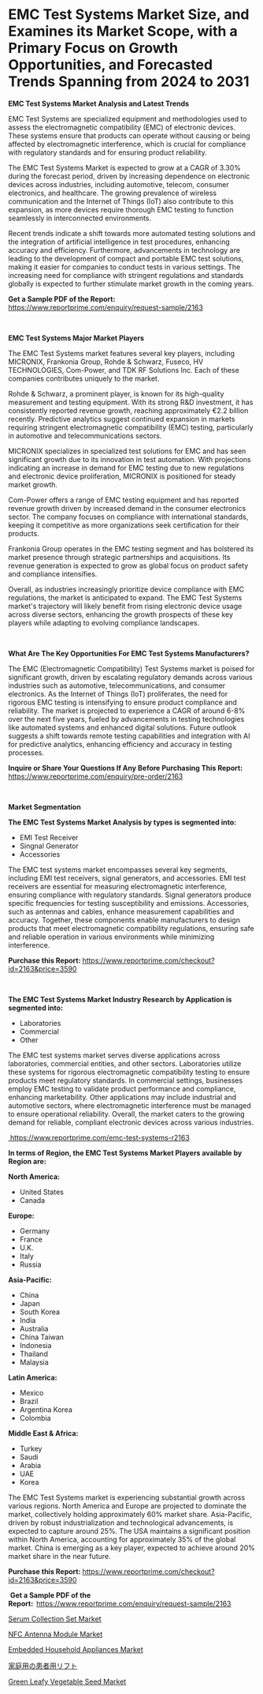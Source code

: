 <p><h1>EMC Test Systems Market Size, and Examines its Market Scope, with a Primary Focus on Growth Opportunities, and Forecasted Trends Spanning from 2024 to 2031</h1></p><p><strong>EMC Test Systems Market Analysis and Latest Trends</strong></p>
<p><p>EMC Test Systems are specialized equipment and methodologies used to assess the electromagnetic compatibility (EMC) of electronic devices. These systems ensure that products can operate without causing or being affected by electromagnetic interference, which is crucial for compliance with regulatory standards and for ensuring product reliability. </p><p>The EMC Test Systems Market is expected to grow at a CAGR of 3.30% during the forecast period, driven by increasing dependence on electronic devices across industries, including automotive, telecom, consumer electronics, and healthcare. The growing prevalence of wireless communication and the Internet of Things (IoT) also contribute to this expansion, as more devices require thorough EMC testing to function seamlessly in interconnected environments.</p><p>Recent trends indicate a shift towards more automated testing solutions and the integration of artificial intelligence in test procedures, enhancing accuracy and efficiency. Furthermore, advancements in technology are leading to the development of compact and portable EMC test solutions, making it easier for companies to conduct tests in various settings. The increasing need for compliance with stringent regulations and standards globally is expected to further stimulate market growth in the coming years.</p></p>
<p><strong>Get a Sample PDF of the Report:&nbsp;</strong> <a href="https://www.reportprime.com/enquiry/request-sample/2163">https://www.reportprime.com/enquiry/request-sample/2163</a></p>
<p>&nbsp;</p>
<p><strong>EMC Test Systems Major Market Players</strong></p>
<p><p>The EMC Test Systems market features several key players, including MICRONIX, Frankonia Group, Rohde & Schwarz, Fuseco, HV TECHNOLOGIES, Com-Power, and TDK RF Solutions Inc. Each of these companies contributes uniquely to the market. </p><p>Rohde & Schwarz, a prominent player, is known for its high-quality measurement and testing equipment. With its strong R&D investment, it has consistently reported revenue growth, reaching approximately €2.2 billion recently. Predictive analytics suggest continued expansion in markets requiring stringent electromagnetic compatibility (EMC) testing, particularly in automotive and telecommunications sectors.</p><p>MICRONIX specializes in specialized test solutions for EMC and has seen significant growth due to its innovation in test automation. With projections indicating an increase in demand for EMC testing due to new regulations and electronic device proliferation, MICRONIX is positioned for steady market growth.</p><p>Com-Power offers a range of EMC testing equipment and has reported revenue growth driven by increased demand in the consumer electronics sector. The company focuses on compliance with international standards, keeping it competitive as more organizations seek certification for their products.</p><p>Frankonia Group operates in the EMC testing segment and has bolstered its market presence through strategic partnerships and acquisitions. Its revenue generation is expected to grow as global focus on product safety and compliance intensifies.</p><p>Overall, as industries increasingly prioritize device compliance with EMC regulations, the market is anticipated to expand. The EMC Test Systems market's trajectory will likely benefit from rising electronic device usage across diverse sectors, enhancing the growth prospects of these key players while adapting to evolving compliance landscapes.</p></p>
<p>&nbsp;</p>
<p><strong>What Are The Key Opportunities For EMC Test Systems Manufacturers?</strong></p>
<p><p>The EMC (Electromagnetic Compatibility) Test Systems market is poised for significant growth, driven by escalating regulatory demands across various industries such as automotive, telecommunications, and consumer electronics. As the Internet of Things (IoT) proliferates, the need for rigorous EMC testing is intensifying to ensure product compliance and reliability. The market is projected to experience a CAGR of around 6-8% over the next five years, fueled by advancements in testing technologies like automated systems and enhanced digital solutions. Future outlook suggests a shift towards remote testing capabilities and integration with AI for predictive analytics, enhancing efficiency and accuracy in testing processes.</p></p>
<p><strong>Inquire or Share Your Questions If Any Before Purchasing This Report:</strong> <a href="https://www.reportprime.com/enquiry/pre-order/2163">https://www.reportprime.com/enquiry/pre-order/2163</a></p>
<p>&nbsp;</p>
<p><strong>Market Segmentation</strong></p>
<p><strong>The EMC Test Systems Market Analysis by types is segmented into:</strong></p>
<p><ul><li>EMI Test Receiver</li><li>Singnal Generator</li><li>Accessories</li></ul></p>
<p><p>The EMC test systems market encompasses several key segments, including EMI test receivers, signal generators, and accessories. EMI test receivers are essential for measuring electromagnetic interference, ensuring compliance with regulatory standards. Signal generators produce specific frequencies for testing susceptibility and emissions. Accessories, such as antennas and cables, enhance measurement capabilities and accuracy. Together, these components enable manufacturers to design products that meet electromagnetic compatibility regulations, ensuring safe and reliable operation in various environments while minimizing interference.</p></p>
<p><strong>Purchase this Report:&nbsp;</strong><a href="https://www.reportprime.com/checkout?id=2163&price=3590">https://www.reportprime.com/checkout?id=2163&price=3590</a></p>
<p>&nbsp;</p>
<p><strong>The EMC Test Systems Market Industry Research by Application is segmented into:</strong></p>
<p><ul><li>Laboratories</li><li>Commercial</li><li>Other</li></ul></p>
<p><p>The EMC test systems market serves diverse applications across laboratories, commercial entities, and other sectors. Laboratories utilize these systems for rigorous electromagnetic compatibility testing to ensure products meet regulatory standards. In commercial settings, businesses employ EMC testing to validate product performance and compliance, enhancing marketability. Other applications may include industrial and automotive sectors, where electromagnetic interference must be managed to ensure operational reliability. Overall, the market caters to the growing demand for reliable, compliant electronic devices across various industries.</p></p>
<p><a href="https://www.reportprime.com/emc-test-systems-r2163">&nbsp;https://www.reportprime.com/emc-test-systems-r2163</a></p>
<p><strong>In terms of Region, the EMC Test Systems Market Players available by Region are:</strong></p>
<p>
    <p> <strong> North America: </strong>
        <ul>
            <li>United States</li>
            <li>Canada</li>
        </ul>
        </p> 
    <p> <strong> Europe: </strong>
        <ul>
            <li>Germany</li>
            <li>France</li>
            <li>U.K.</li>
            <li>Italy</li>
            <li>Russia</li>
        </ul>
        </p> 
    <p> <strong> Asia-Pacific: </strong>
        <ul>
            <li>China</li>
            <li>Japan</li>
            <li>South Korea</li>
            <li>India</li>
            <li>Australia</li>
            <li>China Taiwan</li>
            <li>Indonesia</li>
            <li>Thailand</li>
            <li>Malaysia</li>
        </ul>
        </p> 
    <p> <strong> Latin America: </strong>
        <ul>
            <li>Mexico</li>
            <li>Brazil</li>
            <li>Argentina Korea</li>
            <li>Colombia</li>
        </ul>
        </p> 
    <p> <strong> Middle East & Africa: </strong>
        <ul>
            <li>Turkey</li>
            <li>Saudi</li>
            <li>Arabia</li>
            <li>UAE</li>
            <li>Korea</li>
        </ul>
    </p>
    </p>
<p><p>The EMC Test Systems market is experiencing substantial growth across various regions. North America and Europe are projected to dominate the market, collectively holding approximately 60% market share. Asia-Pacific, driven by robust industrialization and technological advancements, is expected to capture around 25%. The USA maintains a significant position within North America, accounting for approximately 35% of the global market. China is emerging as a key player, expected to achieve around 20% market share in the near future.</p></p>
<p><strong>Purchase this Report: </strong><a href="https://www.reportprime.com/checkout?id=2163&price=3590">https://www.reportprime.com/checkout?id=2163&price=3590</a></p>
<p>&nbsp;<strong>Get a Sample PDF of the Report:&nbsp;&nbsp;</strong><a href="https://www.reportprime.com/enquiry/request-sample/2163">https://www.reportprime.com/enquiry/request-sample/2163</a></p>
<p><strong></strong></p>
<p><p><a href="https://medium.com/@sofyanbudiaman1_67863/global-perspectives-on-serum-collection-set-market-trends-challenges-and-forecast-2024-2031-857fa40e89fa">Serum Collection Set Market</a></p><p><a href="https://www.linkedin.com/pulse/comprehensive-look-product-type-one-way-transmissionarbitrary-m151f?trackingId=GIBFmlRBSHWPNlr5OEkMMA%3D%3D">NFC Antenna Module Market</a></p><p><a href="https://issuu.com/reportprime-2/docs/embedded-household-appliances-market-size-2030.ppt">Embedded Household Appliances Market</a></p><p><a href="https://medium.com/@royfoote921/%E5%AE%B6%E5%BA%AD%E7%94%A8%E3%81%AE%E5%85%A8%E8%88%AC%E7%9A%84%E3%81%AA%E6%82%A3%E8%80%85%E7%94%A8%E3%83%AA%E3%83%95%E3%83%88%E3%81%AE%E5%B8%82%E5%A0%B4%E8%A6%8F%E6%A8%A1%E3%81%A8%E5%B8%82%E5%A0%B4%E5%8B%95%E5%90%91%E5%88%86%E6%9E%90-%E5%9C%B0%E5%9F%9F%E3%81%AE%E8%A6%8B%E9%80%9A%E3%81%97%E3%81%AB%E3%82%88%E3%82%8B%E7%AB%B6%E4%BA%89%E6%88%A6%E7%95%A5-2024%E5%B9%B4%E3%81%8B%E3%82%892031%E5%B9%B4%E3%81%BE%E3%81%A7%E3%81%AE%E4%BA%88%E6%B8%AC-da7df81555a9">家庭用の患者用リフト</a></p><p><a href="https://issuu.com/reportprime-2/docs/green-leafy-vegetable-seed-market-size-2030.pptx">Green Leafy Vegetable Seed Market</a></p></p>